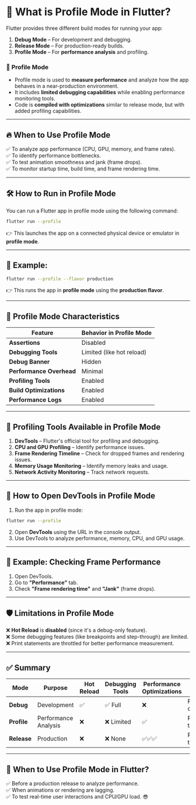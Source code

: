 # 🚀 **What is Profile Mode in Flutter?**  

Flutter provides three different build modes for running your app:  

1. **Debug Mode** – For development and debugging.  
2. **Release Mode** – For production-ready builds.  
3. **Profile Mode** – For **performance analysis** and profiling.  

### 🧐 **Profile Mode**  
- Profile mode is used to **measure performance** and analyze how the app behaves in a near-production environment.  
- It includes **limited debugging capabilities** while enabling performance monitoring tools.  
- Code is **compiled with optimizations** similar to release mode, but with added profiling capabilities.  

---

## 🔥 **When to Use Profile Mode**  
✅ To analyze app performance (CPU, GPU, memory, and frame rates).  
✅ To identify performance bottlenecks.  
✅ To test animation smoothness and jank (frame drops).  
✅ To monitor startup time, build time, and frame rendering time.  

---

## 🛠️ **How to Run in Profile Mode**  
You can run a Flutter app in profile mode using the following command:  

```bash
flutter run --profile
```

👉 This launches the app on a connected physical device or emulator in **profile mode**.  

---

## 🎯 **Example:**  
```bash
flutter run --profile --flavor production
```
👉 This runs the app in **profile mode** using the **production flavor**.  

---

## 🎯 **Profile Mode Characteristics**  
| Feature                  | Behavior in Profile Mode  |
|--------------------------|---------------------------|
| **Assertions**           | Disabled                  |
| **Debugging Tools**      | Limited (like hot reload) |
| **Debug Banner**         | Hidden                    |
| **Performance Overhead** | Minimal                   |
| **Profiling Tools**      | Enabled                   |
| **Build Optimizations**  | Enabled                   |
| **Performance Logs**     | Enabled                   |

---

## 🚀 **Profiling Tools Available in Profile Mode**  
1. **DevTools** – Flutter's official tool for profiling and debugging.  
2. **CPU and GPU Profiling** – Identify performance issues.  
3. **Frame Rendering Timeline** – Check for dropped frames and rendering issues.  
4. **Memory Usage Monitoring** – Identify memory leaks and usage.  
5. **Network Activity Monitoring** – Track network requests.  

---

## 🎯 **How to Open DevTools in Profile Mode**  
1. Run the app in profile mode:  
```bash
flutter run --profile
```
2. Open **DevTools** using the URL in the console output.  
3. Use DevTools to analyze performance, memory, CPU, and GPU usage.  

---

## 🎯 **Example: Checking Frame Performance**  
1. Open DevTools.  
2. Go to **"Performance"** tab.  
3. Check **"Frame rendering time"** and **"Jank"** (frame drops).  

---

## 🛡️ **Limitations in Profile Mode**  
❌ **Hot Reload** is **disabled** (since it's a debug-only feature).  
❌ Some debugging features (like breakpoints and step-through) are limited.  
❌ Print statements are throttled for better performance measurement.  

---

## ✅ **Summary**  
| Mode        | Purpose              | Hot Reload | Debugging Tools | Performance Optimizations | Use Case              |
|-------------|----------------------|------------|-----------------|---------------------------|-----------------------|
| **Debug**   | Development          | ✅          | ✅ Full          | ❌                         | Feature development   |
| **Profile** | Performance Analysis | ❌          | ❌ Limited       | ✅                         | Profiling and testing |
| **Release** | Production           | ❌          | ❌ None          | ✅✅✅                       | Publishing the app    |

---

## 🌟 **When to Use Profile Mode in Flutter?**  
✅ Before a production release to analyze performance.  
✅ When animations or rendering are lagging.  
✅ To test real-time user interactions and CPU/GPU load. 😎